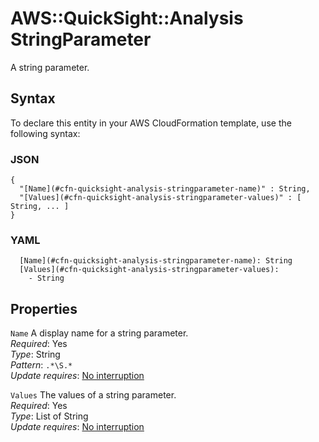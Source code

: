 # AWS::QuickSight::Analysis StringParameter<a name="aws-properties-quicksight-analysis-stringparameter"></a>

A string parameter\.

## Syntax<a name="aws-properties-quicksight-analysis-stringparameter-syntax"></a>

To declare this entity in your AWS CloudFormation template, use the following syntax:

### JSON<a name="aws-properties-quicksight-analysis-stringparameter-syntax.json"></a>

```
{
  "[Name](#cfn-quicksight-analysis-stringparameter-name)" : String,
  "[Values](#cfn-quicksight-analysis-stringparameter-values)" : [ String, ... ]
}
```

### YAML<a name="aws-properties-quicksight-analysis-stringparameter-syntax.yaml"></a>

```
  [Name](#cfn-quicksight-analysis-stringparameter-name): String
  [Values](#cfn-quicksight-analysis-stringparameter-values):
    - String
```

## Properties<a name="aws-properties-quicksight-analysis-stringparameter-properties"></a>

`Name` <a name="cfn-quicksight-analysis-stringparameter-name"></a>
A display name for a string parameter\.  
_Required_: Yes  
_Type_: String  
_Pattern_: `.*\S.*`  
_Update requires_: [No interruption](https://docs.aws.amazon.com/AWSCloudFormation/latest/UserGuide/using-cfn-updating-stacks-update-behaviors.html#update-no-interrupt)

`Values` <a name="cfn-quicksight-analysis-stringparameter-values"></a>
The values of a string parameter\.  
_Required_: Yes  
_Type_: List of String  
_Update requires_: [No interruption](https://docs.aws.amazon.com/AWSCloudFormation/latest/UserGuide/using-cfn-updating-stacks-update-behaviors.html#update-no-interrupt)
